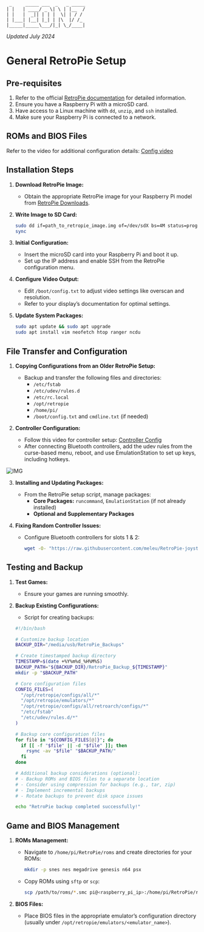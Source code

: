 ```
 _     _____ ___  _   _ _____
| |   | ____/ _ \| \ | |__  /
| |   |  _|| | | |  \| | / / 
| |___| |__| |_| | |\  |/ /_ 
|_____|_____\___/|_| \_/____|
```
_Updated July 2024_

# General RetroPie Setup

## Pre-requisites

1. Refer to the official [RetroPie documentation](https://retropie.org.uk/docs/) for detailed information.
2. Ensure you have a Raspberry Pi with a microSD card.
3. Have access to a Linux machine with `dd`, `unzip`, and `ssh` installed.
4. Make sure your Raspberry Pi is connected to a network.

## ROMs and BIOS Files

Refer to the video for additional configuration details: [Config video](https://www.youtube.com/watch?v=N3A77Oxbm3g)

## Installation Steps

1. **Download RetroPie Image:**
   - Obtain the appropriate RetroPie image for your Raspberry Pi model from [RetroPie Downloads](https://retropie.org.uk/download).

2. **Write Image to SD Card:**
   ```bash
   sudo dd if=path_to_retropie_image.img of=/dev/sdX bs=4M status=progress
   sync
   ```

3. **Initial Configuration:**
   - Insert the microSD card into your Raspberry Pi and boot it up.
   - Set up the IP address and enable SSH from the RetroPie configuration menu.

4. **Configure Video Output:**
   - Edit `/boot/config.txt` to adjust video settings like overscan and resolution.
   - Refer to your display’s documentation for optimal settings.

5. **Update System Packages:**
   ```bash
   sudo apt update && sudo apt upgrade
   sudo apt install vim neofetch htop ranger ncdu
   ```

## File Transfer and Configuration

1. **Copying Configurations from an Older RetroPie Setup:**
   - Backup and transfer the following files and directories:
     - `/etc/fstab`
     - `/etc/udev/rules.d`
     - `/etc/rc.local`
     - `/opt/retropie`
     - `/home/pi/`
     - `/boot/config.txt` and `cmdline.txt` (if needed)

2. **Controller Configuration:**
   - Follow this video for controller setup: [Controller Config](https://www.youtube.com/watch?v=Lt9Xu3r9k4o)
   - After connecting Bluetooth controllers, add the udev rules from the curse-based menu, reboot, and use EmulationStation to set up keys, including hotkeys.

![IMG](https://hackster.imgix.net/uploads/attachments/394225/Retropie-hotkeys.png?auto=compress%2Cformat&w=740&h=555&fit=max)

3. **Installing and Updating Packages:**
   - From the RetroPie setup script, manage packages:
     - **Core Packages:** `runcommand`, `EmulationStation` (if not already installed)
     - **Optional and Supplementary Packages**

4. **Fixing Random Controller Issues:**
   - Configure Bluetooth controllers for slots 1 & 2:
     ```bash
     wget -O- "https://raw.githubusercontent.com/meleu/RetroPie-joystick-selection/master/install.sh" | sudo bash
     ```

## Testing and Backup

1. **Test Games:**
   - Ensure your games are running smoothly.

2. **Backup Existing Configurations:**
   - Script for creating backups:
   ```bash
   #!/bin/bash

   # Customize backup location
   BACKUP_DIR="/media/usb/RetroPie_Backups"

   # Create timestamped backup directory
   TIMESTAMP=$(date +%Y%m%d_%H%M%S)
   BACKUP_PATH="${BACKUP_DIR}/RetroPie_Backup_${TIMESTAMP}"
   mkdir -p "$BACKUP_PATH"

   # Core configuration files
   CONFIG_FILES=(
     "/opt/retropie/configs/all/*"
     "/opt/retropie/emulators/*"
     "/opt/retropie/configs/all/retroarch/configs/*"
     "/etc/fstab"
     "/etc/udev/rules.d/*"
   )

   # Backup core configuration files
   for file in "${CONFIG_FILES[@]}"; do
     if [[ -f "$file" || -d "$file" ]]; then
       rsync -av "$file" "$BACKUP_PATH/"
     fi
   done

   # Additional backup considerations (optional):
   # - Backup ROMs and BIOS files to a separate location
   # - Consider using compression for backups (e.g., tar, zip)
   # - Implement incremental backups
   # - Rotate backups to prevent disk space issues

   echo "RetroPie backup completed successfully!"
   ```

## Game and BIOS Management

1. **ROMs Management:**
   - Navigate to `/home/pi/RetroPie/roms` and create directories for your ROMs:
     ```bash
     mkdir -p snes nes megadrive genesis n64 psx
     ```
   - Copy ROMs using `sftp` or `scp`:
     ```bash
     scp /path/to/roms/*.smc pi@<raspberry_pi_ip>:/home/pi/RetroPie/roms/snes
     ```

2. **BIOS Files:**
   - Place BIOS files in the appropriate emulator’s configuration directory (usually under `/opt/retropie/emulators/<emulator_name>`).


